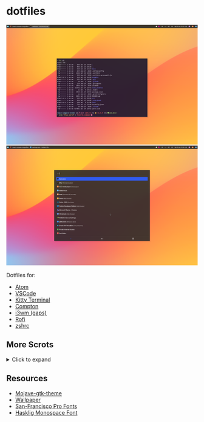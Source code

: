 # dotfiles

[![Desktop and Kitty](./scrots/desktop-kitty.png)](<https://raw.githubusercontent.com/nerdyman/dotfiles/master/scrots/desktop-kitty.png>)
[![Rofi drun](./scrots/rofi-drun.png)](<https://raw.githubusercontent.com/nerdyman/dotfiles/master/scrots/rofi-drun.png>)

Dotfiles for:

-   [Atom](<./home/.atom>)
-   [VSCode](<./home/.config/Code - OSS/User/>)
-   [Kitty Terminal](<./home/.config/kitty>)
-   [Compton](<./home/.config/compton>)
-   [i3wm (gaps)](<./home/.config/i3>)
-   [Rofi](<./home/.local/share/rofi/themes>)
-   [zshrc](<./home/.zshrc>)

## More Scrots

<details>

<summary>Click to expand</summary>

[![Rofi drun](./scrots/rofi-drun.png)](<https://raw.githubusercontent.com/nerdyman/dotfiles/master/scrots/rofi-drun.png>)
[![Rofi run](./scrots/rofi-run.png)](<https://raw.githubusercontent.com/nerdyman/dotfiles/master/scrots/rofi-run.png>)
[![Rofi window](./scrots/rofi-window.png)](<https://raw.githubusercontent.com/nerdyman/dotfiles/master/scrots/rofi-window.png>)
[![VSCode + Kitty](./scrots/vscode-kitty.png)](<https://raw.githubusercontent.com/nerdyman/dotfiles/master/scrots/vscode-kitty.png>)

</details>

## Resources
-   [Mojave-gtk-theme](<https://github.com/vinceliuice/Mojave-gtk-theme>)
-   [Wallpaper](<https://dribbble.com/shots/13806303-Wave-Wallpapers>)
-   [San-Francisco Pro Fonts](<https://github.com/sahibjotsaggu/San-Francisco-Pro-Fonts>)
-   [Hasklig Monospace Font](<https://github.com/i-tu/Hasklig>)
